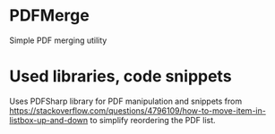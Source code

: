 # PDFMerge
Simple PDF merging utility

# Used libraries, code snippets
Uses PDFSharp library for PDF manipulation and snippets from https://stackoverflow.com/questions/4796109/how-to-move-item-in-listbox-up-and-down to simplify reordering the PDF list.
